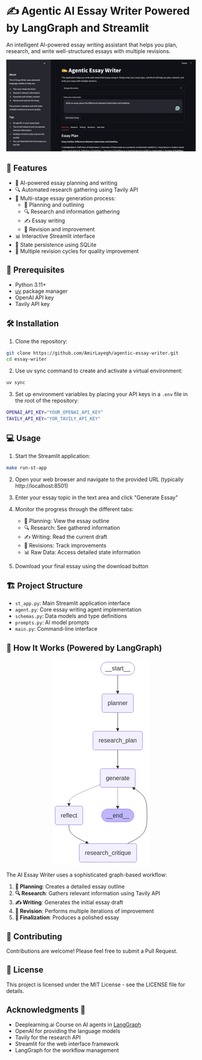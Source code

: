 # ✍️ Agentic AI Essay Writer Powered by LangGraph and Streamlit

An intelligent AI-powered essay writing assistant that helps you plan, research, and write well-structured essays with multiple revisions.
<p align="center">
  <img src="/sources/gui.png" alt="Essay Writer Workflow GUI">
</p>


## 🌟 Features

- 🤖 AI-powered essay planning and writing
- 🔍 Automated research gathering using Tavily API
- 📝 Multi-stage essay generation process:
  - 📝 Planning and outlining
  - 🔍 Research and information gathering
  - ✍️ Essay writing
  - 🔄 Revision and improvement
- 📊 Interactive Streamlit interface
- 💾 State persistence using SQLite
- 🔄 Multiple revision cycles for quality improvement

## 🔑 Prerequisites

- Python 3.11+
- [uv](https://github.com/astral-sh/uv) package manager
- OpenAI API key
- Tavily API key

## 🛠️ Installation

1. Clone the repository:
```bash
git clone https://github.com/AmirLayegh/agentic-essay-writer.git
cd essay-writer
```

2. Use uv sync command to create and activate a virtual environment:
```bash
uv sync
```


3. Set up environment variables by placing your API keys in a `.env` file in the root of the repository:
``` bash
OPENAI_API_KEY="YOUR_OPENAI_API_KEY"
TAVILY_API_KEY="YOR_TAVILY_API_KEY"
```

## 💻 Usage 

1. Start the Streamlit application:
```bash
make run-st-app
```

2. Open your web browser and navigate to the provided URL (typically http://localhost:8501)

3. Enter your essay topic in the text area and click "Generate Essay"

4. Monitor the progress through the different tabs:
   - 📝 Planning: View the essay outline
   - 🔍 Research: See gathered information
   - ✍️ Writing: Read the current draft
   - 🔄 Revisions: Track improvements
   - 📊 Raw Data: Access detailed state information

5. Download your final essay using the download button

## 🏗️ Project Structure

- `st_app.py`: Main Streamlit application interface
- `agent.py`: Core essay writing agent implementation
- `schemas.py`: Data models and type definitions
- `prompts.py`: AI model prompts
- `main.py`: Command-line interface

## 🚀 How It Works (Powered by LangGraph)

<p align="center">
  <img src="/sources/graph.png" alt="Essay Writer Workflow Graph">
</p>


The AI Essay Writer uses a sophisticated graph-based workflow:

1. **📝 Planning**: Creates a detailed essay outline
2. **🔍 Research**: Gathers relevant information using Tavily API
3. **✍️ Writing**: Generates the initial essay draft
4. **🔄 Revision**: Performs multiple iterations of improvement
5. **🔄 Finalization**: Produces a polished essay

## 🤝 Contributing

Contributions are welcome! Please feel free to submit a Pull Request.

## 📜 License

This project is licensed under the MIT License - see the LICENSE file for details.

## Acknowledgments 🙏

- Deeplearning.ai Course on AI agents in [LangGraph](https://learn.deeplearning.ai/courses/ai-agents-in-langgraph)
- OpenAI for providing the language models
- Tavily for the research API
- Streamlit for the web interface framework
- LangGraph for the workflow management
